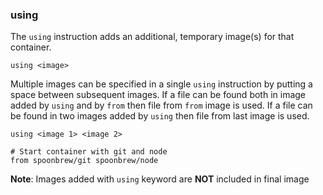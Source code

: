 ### using

The `using` instruction adds an additional, temporary image(s) for that container.

```
using <image>
```

Multiple images can be specified in a single `using` instruction by putting a space between subsequent images. If a file can be found both in image added by `using` and by `from` then file from `from` image is used. If a file can be found in two images added by `using` then file from last image is used.

```
using <image 1> <image 2>

# Start container with git and node
from spoonbrew/git spoonbrew/node
```

**Note**: Images added with `using` keyword are **NOT** included in final image
